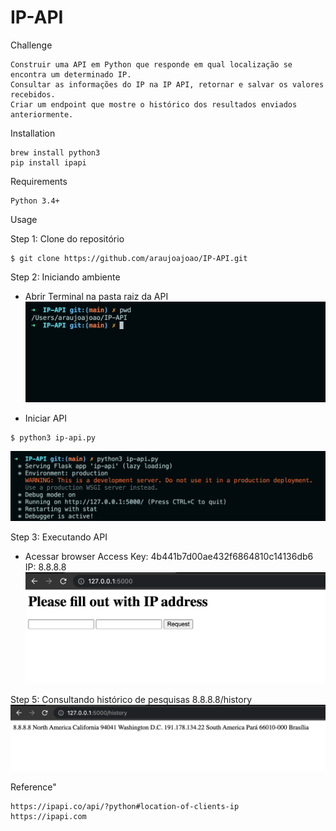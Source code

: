 
# IP-API

Challenge
```
Construir uma API em Python que responde em qual localização se encontra um determinado IP.
Consultar as informações do IP na IP API, retornar e salvar os valores recebidos.
Criar um endpoint que mostre o histórico dos resultados enviados anteriormente.
```

Installation
```
brew install python3
pip install ipapi
```

Requirements
```
Python 3.4+
```

Usage

Step 1: Clone do repositório
```
$ git clone https://github.com/araujoajoao/IP-API.git
```

Step 2: Iniciando ambiente 
- Abrir Terminal na pasta raiz da API
![](images/cmd.png)

- Iniciar API
```
$ python3 ip-api.py
```
![](images/init.png)

Step 3: Executando API
- Acessar browser
Access Key: 4b441b7d00ae432f6864810c14136db6 IP: 8.8.8.8
![](images/search.png)

Step 5: Consultando histórico de pesquisas
8.8.8.8/history
![](images/history.png)

Reference"
```
https://ipapi.co/api/?python#location-of-clients-ip
https://ipapi.com
```
